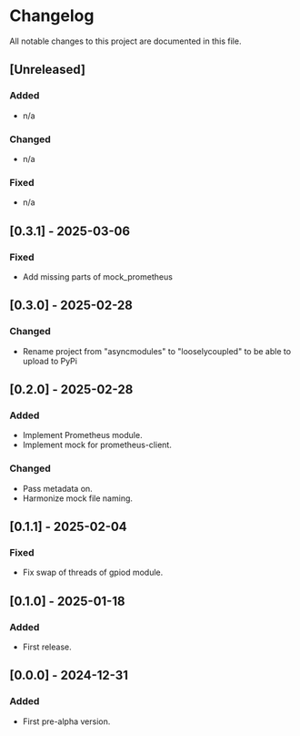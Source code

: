 # Changelog

All notable changes to this project are documented in this file.

## [Unreleased]

### Added

- n/a

### Changed

- n/a

### Fixed

- n/a

## [0.3.1] - 2025-03-06

### Fixed

- Add missing parts of mock_prometheus

## [0.3.0] - 2025-02-28

### Changed

- Rename project from "asyncmodules" to "looselycoupled" to be able to upload to PyPi

## [0.2.0] - 2025-02-28

### Added

- Implement Prometheus module.
- Implement mock for prometheus-client.

### Changed

- Pass metadata on.
- Harmonize mock file naming.

## [0.1.1] - 2025-02-04

### Fixed

- Fix swap of threads of gpiod module.

## [0.1.0] - 2025-01-18

### Added

- First release.

## [0.0.0] - 2024-12-31

### Added

- First pre-alpha version.
